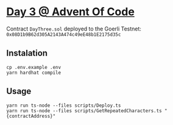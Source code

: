 # [Day 3 @ Advent Of Code][1]

Contract ```DayThree.sol``` deployed to the Goerli Testnet:
```0x08D1b9B62d305A2143A474c49eE48b1E2175d35c```

## Instalation
```shell
cp .env.example .env
yarn hardhat compile
```

## Usage
```shell
yarn run ts-node --files scripts/Deploy.ts
yarn run ts-node --files scripts/GetRepeatedCharacters.ts "{contractAddress}"
```

[1]: https://adventofcode.com/2022/day/3
